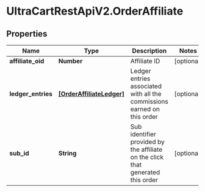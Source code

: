 # UltraCartRestApiV2.OrderAffiliate

## Properties
Name | Type | Description | Notes
------------ | ------------- | ------------- | -------------
**affiliate_oid** | **Number** | Affiliate ID | [optional] 
**ledger_entries** | [**[OrderAffiliateLedger]**](OrderAffiliateLedger.md) | Ledger entries associated with all the commissions earned on this order | [optional] 
**sub_id** | **String** | Sub identifier provided by the affiliate on the click that generated this order | [optional] 


